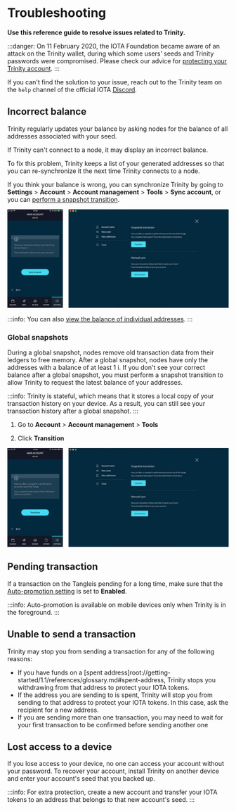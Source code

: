 # Troubleshooting

**Use this reference guide to resolve issues related to Trinity.**

:::danger:
On 11 February 2020, the IOTA Foundation became aware of an attack on the Trinity wallet, during which some users’ seeds and Trinity passwords were compromised. Please check our advice for [protecting your Trinity account](../how-to-guides/protect-trinity-account.md).
:::

If you can't find the solution to your issue, reach out to the Trinity team on the `help` channel of the official IOTA [Discord](https://discord.iota.org/).

## Incorrect balance

Trinity regularly updates your balance by asking nodes for the balance of all addresses associated with your seed.

If Trinity can't connect to a node, it may display an incorrect balance.

To fix this problem, Trinity keeps a list of your generated addresses so that you can re-synchronize it the next time Trinity connects to a node.

If you think your balance is wrong, you can synchronize Trinity by going to **Settings** > **Account** > **Account management** > **Tools** > **Sync account**, or you can [perform a snapshot transition](../how-to-guides/perform-a-snapshot-transition.md).

![Manual update](../images/sync.jpg) 

:::info:
You can also [view the balance of individual addresses](../how-to-guides/manage-your-account.md#view-the-addresses-of-an-account).
:::

### Global snapshots

During a global snapshot, nodes remove old transaction data from their ledgers to free memory. After a global snapshot, nodes have only the addresses with a balance of at least 1 i. If you don't see your correct balance after a global snapshot, you must perform a snapshot transition to allow Trinity to request the latest balance of your addresses.

:::info:
Trinity is stateful, which means that it stores a local copy of your transaction history on your device. As a result, you can still see your transaction history after a global snapshot.
:::

1. Go to **Account** > **Account management** > **Tools**

2. Click **Transition**

![Snapshot transition](../images/transition.jpg)

## Pending transaction

If a transaction on the Tangleis pending for a long time, make sure that the [Auto-promotion setting](../how-to-guides/auto-promote.md) is set to **Enabled**.

:::info:
Auto-promotion is available on mobile devices only when Trinity is in the foreground.
:::

## Unable to send a transaction

Trinity may stop you from sending a transaction for any of the following reasons:

- If you have funds on a [spent address]root://getting-started/1.1/references/glossary.md#spent-address, Trinity stops you withdrawing from that address to protect your IOTA tokens.
- If the address you are sending to is spent, Trinity will stop you from sending to that address to protect your IOTA tokens. In this case, ask the recipient for a new address.
- If you are sending more than one transaction, you may need to wait for your first transaction to be confirmed before sending another one

## Lost access to a device

If you lose access to your device, no one can access your account without your password. To recover your account, install Trinity on another device and enter your account's seed that you backed up.

:::info:
For extra protection, create a new account and transfer your IOTA tokens to an address that belongs to that new account's seed.
:::

